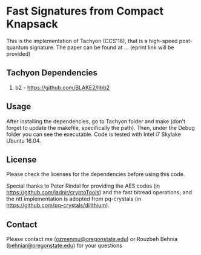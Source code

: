 # Fast Signatures from Compact Knapsack

This is the implementation of Tachyon (CCS'18), that is a high-speed post-quantum signature. The paper can be found at ... (eprint link will be provided)

## Tachyon Dependencies

1. b2 - https://github.com/BLAKE2/libb2

## Usage

After installing the dependencies, go to Tachyon folder and make (don't forget to update the makefile, specifically the path). Then, under the Debug folder you can see the executable. Code is tested with Intel i7 Skylake Ubuntu 16.04.

## License

Please check the licenses for the dependencies before using this code.

Special thanks to Peter Rindal for providing the AES codes (in https://github.com/ladnir/cryptoTools) and the fast bitread operations; and the ntt implementation is adopted from pq-crystals (in https://github.com/pq-crystals/dilithium).

## Contact

Please contact me (ozmenmu@oregonstate.edu) or Rouzbeh Behnia (behniar@oregonstate.edu) for your questions

